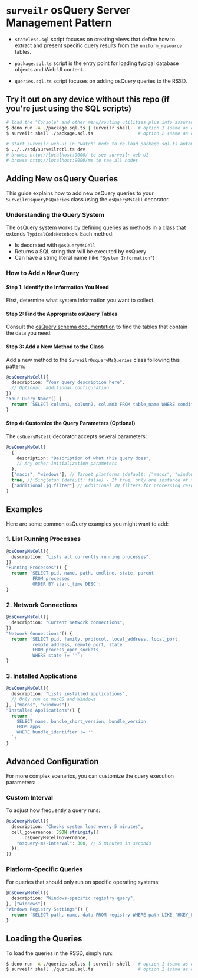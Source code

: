 # `surveilr` osQuery Server Management Pattern

- `stateless.sql` script focuses on creating views that define how to extract
  and present specific query results from the `uniform_resource` tables.

- `package.sql.ts` script is the entry point for loading typical database
  objects and Web UI content.

- `queries.sql.ts` script focuses on adding osQuery queries to the RSSD.

## Try it out on any device without this repo (if you're just using the SQL scripts)

```bash
# load the "Console" and other menu/routing utilities plus info assurance Web UI (both are same, just run one)
$ deno run -A ./package.sql.ts | surveilr shell   # option 1 (same as option 2)
$ surveilr shell ./package.sql.ts                 # option 2 (same as option 1)

# start surveilr web-ui in "watch" mode to re-load package.sql.ts automatically
$ ../../std/surveilrctl.ts dev
# browse http://localhost:9000/ to see surveilr web UI
# browse http://localhost:9000/ms to see all nodes
```

## Adding New osQuery Queries

This guide explains how to add new osQuery queries to your `SurveilrOsqueryMsQueries` class using the `osQueryMsCell` decorator.

### Understanding the Query System

The osQuery system works by defining queries as methods in a class that extends `TypicalCodeNotebook`. Each method:
- Is decorated with `@osQueryMsCell`
- Returns a SQL string that will be executed by osQuery
- Can have a string literal name (like `"System Information"`)

### How to Add a New Query

#### Step 1: Identify the Information You Need

First, determine what system information you want to collect.

#### Step 2: Find the Appropriate osQuery Tables

Consult the [osQuery schema documentation](https://osquery.io/schema/) to find the tables that contain the data you need.

#### Step 3: Add a New Method to the Class

Add a new method to the `SurveilrOsqueryMsQueries` class following this pattern:

```typescript
@osQueryMsCell({
  description: "Your query description here",
  // Optional: additional configuration
})
"Your Query Name"() {
  return `SELECT column1, column2, column3 FROM table_name WHERE condition`;
}
```

#### Step 4: Customize the Query Parameters (Optional)

The `osQueryMsCell` decorator accepts several parameters:

```typescript
@osQueryMsCell(
  {
    description: "Description of what this query does",
    // Any other initialization parameters
  },
  ["macos", "windows"], // Target platforms (default: ["macos", "windows", "linux"])
  true, // Singleton (default: false) - If true, only one instance of this query will run
  ["additional.jq.filter"] // Additional JQ filters for processing results
)
```

## Examples

Here are some common osQuery examples you might want to add:

### 1. List Running Processes

```typescript
@osQueryMsCell({
  description: "Lists all currently running processes",
})
"Running Processes"() {
  return `SELECT pid, name, path, cmdline, state, parent 
          FROM processes 
          ORDER BY start_time DESC`;
}
```

### 2. Network Connections

```typescript
@osQueryMsCell({
  description: "Current network connections",
})
"Network Connections"() {
  return `SELECT pid, family, protocol, local_address, local_port, 
          remote_address, remote_port, state 
          FROM process_open_sockets 
          WHERE state != ''`;
}
```

### 3. Installed Applications

```typescript
@osQueryMsCell({
  description: "Lists installed applications",
  // Only run on macOS and Windows
}, ["macos", "windows"])
"Installed Applications"() {
  return `
    SELECT name, bundle_short_version, bundle_version
    FROM apps
    WHERE bundle_identifier != ''
  `;
}
```

## Advanced Configuration

For more complex scenarios, you can customize the query execution parameters:

### Custom Interval

To adjust how frequently a query runs:

```typescript
@osQueryMsCell({
  description: "Checks system load every 5 minutes",
  cell_governance: JSON.stringify({
    ...osQueryMsCellGovernance,
    "osquery-ms-interval": 300, // 5 minutes in seconds
  }),
})
```

### Platform-Specific Queries

For queries that should only run on specific operating systems:

```typescript
@osQueryMsCell({
  description: "Windows-specific registry query",
}, ["windows"])
"Windows Registry Settings"() {
  return `SELECT path, name, data FROM registry WHERE path LIKE 'HKEY_LOCAL_MACHINE\\Software\\%'`;
}
```

## Loading the Queries
To load the queries in the RSSD, simply run:
```bash
$ deno run -A ./queries.sql.ts | surveilr shell   # option 1 (same as option 2)
$ surveilr shell ./queries.sql.ts                 # option 2 (same as option 1)
```